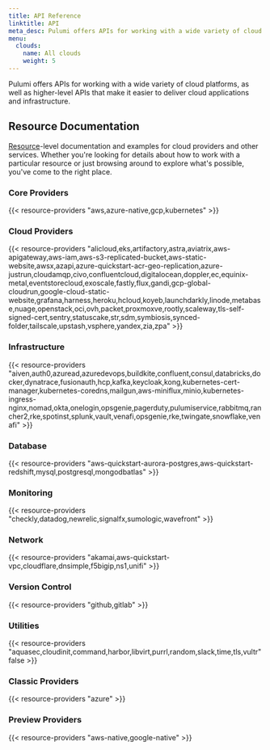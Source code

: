 ```yaml
---
title: API Reference
linktitle: API
meta_desc: Pulumi offers APIs for working with a wide variety of cloud platforms. Browse resource-level documentation and examples here.
menu:
  clouds:
    name: All clouds
    weight: 5
---
```


Pulumi offers APIs for working with a wide variety of cloud platforms, as well as
higher-level APIs that make it easier to deliver cloud applications and infrastructure.

## Resource Documentation

[Resource](/docs/intro/concepts/programming-model#resource-providers)-level
documentation and examples for cloud providers and other services. Whether you're looking
for details about how to work with a particular resource or just browsing around to
explore what's possible, you've come to the right place.

### Core Providers

{{< resource-providers "aws,azure-native,gcp,kubernetes" >}}

### Cloud Providers

{{< resource-providers "alicloud,eks,artifactory,astra,aviatrix,aws-apigateway,aws-iam,aws-s3-replicated-bucket,aws-static-website,awsx,azapi,azure-quickstart-acr-geo-replication,azure-justrun,cloudamqp,civo,confluentcloud,digitalocean,doppler,ec,equinix-metal,eventstorecloud,exoscale,fastly,flux,gandi,gcp-global-cloudrun,google-cloud-static-website,grafana,harness,heroku,hcloud,koyeb,launchdarkly,linode,metabase,nuage,openstack,oci,ovh,packet,proxmoxve,rootly,scaleway,tls-self-signed-cert,sentry,statuscake,str,sdm,symbiosis,synced-folder,tailscale,upstash,vsphere,yandex,zia,zpa" >}}

### Infrastructure

{{< resource-providers "aiven,auth0,azuread,azuredevops,buildkite,confluent,consul,databricks,docker,dynatrace,fusionauth,hcp,kafka,keycloak,kong,kubernetes-cert-manager,kubernetes-coredns,mailgun,aws-miniflux,minio,kubernetes-ingress-nginx,nomad,okta,onelogin,opsgenie,pagerduty,pulumiservice,rabbitmq,rancher2,rke,spotinst,splunk,vault,venafi,opsgenie,rke,twingate,snowflake,venafi" >}}

### Database

{{< resource-providers "aws-quickstart-aurora-postgres,aws-quickstart-redshift,mysql,postgresql,mongodbatlas" >}}

### Monitoring

{{< resource-providers "checkly,datadog,newrelic,signalfx,sumologic,wavefront" >}}

### Network

{{< resource-providers "akamai,aws-quickstart-vpc,cloudflare,dnsimple,f5bigip,ns1,unifi" >}}

### Version Control

{{< resource-providers "github,gitlab" >}}

### Utilities

{{< resource-providers "aquasec,cloudinit,command,harbor,libvirt,purrl,random,slack,time,tls,vultr" false >}}

### Classic Providers

{{< resource-providers "azure" >}}

### Preview Providers

{{< resource-providers "aws-native,google-native" >}}
